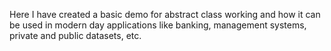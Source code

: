 Here I have created a basic demo for abstract class working and how it can be used in modern day applications like banking, management systems, private and public datasets, etc.
